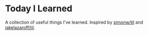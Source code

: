 # Today I Learned

A collection of useful things I've learned. Inspired by [simonw/til](https://til.simonwillison.net/) and [jakelazaroff/til](til.jakelazaroff.com).
